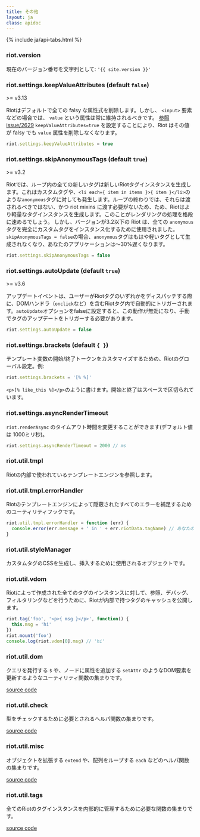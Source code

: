 ```yaml
---
title: その他
layout: ja
class: apidoc
---
```


{% include ja/api-tabs.html %}


### <a name="version"></a> riot.version

現在のバージョン番号を文字列として: `'{{ site.version }}'`

### <a name="keepvalueattributes"></a> riot.settings.keepValueAttributes (default `false`)

<span class="tag red">&gt;= v3.13</span>

Riotはデフォルトで全ての falsy な属性式を削除します。しかし、 `<input>` 要素などの場合では、 `value` という属性は常に維持されるべきです。 [参照 issue/2629](https://github.com/riot/riot/issues/2629) `keepValueAttributes=true` を設定することにより、Riot はその値が falsy でも `value` 属性を削除しなくなります。


```js
riot.settings.keepValueAttributes = true
```

### <a name="skipanonymoustags"></a> riot.settings.skipAnonymousTags (default `true`)

<span class="tag red">&gt;= v3.2</span>

Riotでは、ループ内の全ての新しいタグは新しいRiotタグインスタンスを生成します。これはカスタムタグや、`<li each={ item in items }>{ item }</li>`のような`anonymous`タグに対しても発生します。ループの終わりでは、それらは渡されるべきではない、かつ riot mixins に渡す必要がないため、ため、Riotはより軽量なタグインスタンスを生成します。このことがレンダリングの処理を格段に速めるでしょう。
しかし、バージョンが3.2以下の Riot は、全ての `anonymous` タグを完全にカスタムタグをインスタンス化するために使用されました。`skipAnonymousTags = false`の場合、`anonymous`タグはもはや軽いタグとして生成されなくなり、あなたのアプリケーションは〜30%遅くなります。

```js
riot.settings.skipAnonymousTags = false
```

### <a name="autoupdate"></a> riot.settings.autoUpdate (default `true`)

<span class="tag red">&gt;= v3.6</span>

アップデートイベントは、ユーザーがRiotタグのいずれかをディスパッチする際に、DOMハンドラ（`onclick`など）を含むRiotタグ内で自動的にトリガーされます。`autoUpdate`オプションをfalseに設定すると、この動作が無効になり、手動でタグのアップデートをトリガーする必要があります。

```js
riot.settings.autoUpdate = false
```

### <a name="brackets"></a> riot.settings.brackets (default `{ }`)

テンプレート変数の開始/終了トークンをカスタマイズするための、Riotのグローバル設定。例:

```js
riot.settings.brackets = '[% %]'
```

`<p>[% like_this %]</p>`のように書けます。開始と終了はスペースで区切られています。


### <a name="asyncrendertimeout"></a> riot.settings.asyncRenderTimeout

`riot.renderAsync` のタイムアウト時間を変更することができます(デフォルト値は 1000ミリ秒)。

```js
riot.settings.asyncRenderTimeout = 2000 // ms
```

### <a name="util"></a> riot.util.tmpl

Riotの内部で使われているテンプレートエンジンを参照します。

### <a name="tmpl-errors"></a> riot.util.tmpl.errorHandler

Riotのテンプレートエンジンによって隠蔽されたすべてのエラーを補足するためのユーティリティフックです。

```js
riot.util.tmpl.errorHandler = function (err) {
  console.error(err.message + ' in ' + err.riotData.tagName) // あなたのエラーロジックはここに格納
}
```

### <a name="util"></a> riot.util.styleManager

カスタムタグのCSSを生成し、挿入するために使用されるオブジェクトです。

### <a name="util"></a> riot.util.vdom

Riotによって作成された全てのタグのインスタンスに対して、参照、デバッグ、フィルタリングなどを行うために、Riotが内部で持つタグのキャッシュを公開します。

```js
riot.tag('foo', '<p>{ msg }</p>', function() {
  this.msg = 'hi'
})
riot.mount('foo')
console.log(riot.vdom[0].msg) // 'hi'
```

### <a name="util"></a> riot.util.dom

クエリを発行する `$` や、ノードに属性を追加する `setAttr` のようなDOM要素を更新するようなユーティリティ関数の集まりです。

[source code](https://github.com/riot/riot/blob/master/lib/browser/common/util/dom.js)

### <a name="util"></a> riot.util.check

型をチェックするために必要とされるヘルパ関数の集まりです。

[source code](https://github.com/riot/riot/blob/master/lib/browser/common/util/check.js)

### <a name="util"></a> riot.util.misc

オブジェクトを拡張する `extend` や、配列をループする `each` などのヘルパ関数の集まりです。

[source code](https://github.com/riot/riot/blob/master/lib/browser/common/util/misc.js)

### <a name="util"></a> riot.util.tags

全てのRiotのタグインスタンスを内部的に管理するために必要な関数の集まりです。

[source code](https://github.com/riot/riot/blob/master/lib/browser/common/util/tags.js)
